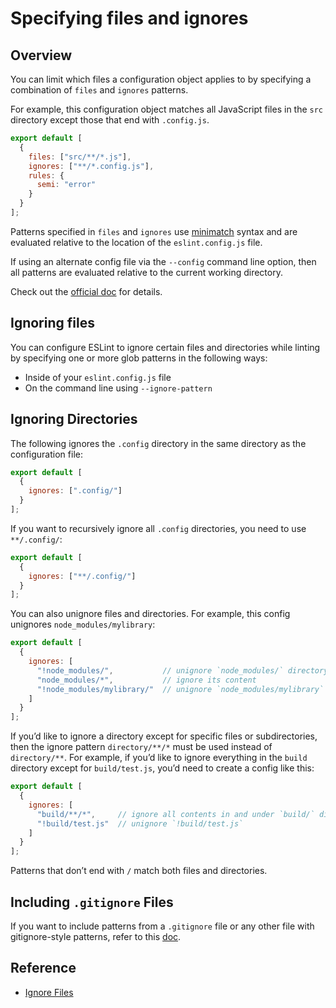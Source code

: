 # Specifying files and ignores

## Overview

You can limit which files a configuration object applies to by specifying a combination of `files` and `ignores` patterns.

For example, this configuration object matches all JavaScript files in the `src` directory except those that end with `.config.js`.
```js
export default [
  {
    files: ["src/**/*.js"],
    ignores: ["**/*.config.js"],
    rules: {
      semi: "error"
    }
  }
];
```

Patterns specified in `files` and `ignores` use [minimatch](https://www.npmjs.com/package/minimatch) syntax and are evaluated relative to the location of the `eslint.config.js` file.

If using an alternate config file via the `--config` command line option, then all patterns are evaluated relative to the current working directory.

Check out the [official doc](https://eslint.org/docs/latest/use/configure/configuration-files#specifying-files-and-ignores) for details.


## Ignoring files

You can configure ESLint to ignore certain files and directories while linting by specifying one or more glob patterns in the following ways:
- Inside of your `eslint.config.js` file
- On the command line using `--ignore-pattern`


## Ignoring Directories

The following ignores the `.config` directory in the same directory as the configuration file:
```js
export default [
  {
    ignores: [".config/"]
  }
];
```

If you want to recursively ignore all `.config` directories, you need to use `**/.config/`:
```js
export default [
  {
    ignores: ["**/.config/"]
  }
];
```

You can also unignore files and directories. For example, this config unignores `node_modules/mylibrary`:
```js
export default [
  {
    ignores: [
      "!node_modules/",           // unignore `node_modules/` directory
      "node_modules/*",           // ignore its content
      "!node_modules/mylibrary/"  // unignore `node_modules/mylibrary` directory
    ]
  }
];
```

If you’d like to ignore a directory except for specific files or subdirectories, then the ignore pattern `directory/**/*` must be used instead of `directory/**`. For example, if you’d like to ignore everything in the `build` directory except for `build/test.js`, you’d need to create a config like this:
```js
export default [
  {
    ignores: [
      "build/**/*",     // ignore all contents in and under `build/` directory but not the `build/` directory itself
      "!build/test.js"  // unignore `!build/test.js`
    ]
  }
];
```

Patterns that don’t end with `/` match both files and directories.


## Including `.gitignore` Files

If you want to include patterns from a `.gitignore` file or any other file with gitignore-style patterns, refer to this [doc](https://eslint.org/docs/latest/use/configure/ignore#including-gitignore-files).


## Reference

- [Ignore Files](https://eslint.org/docs/latest/use/configure/ignore)